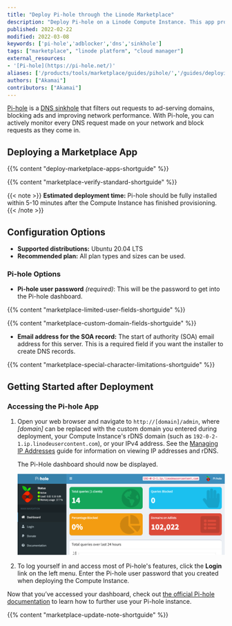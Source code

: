 ```yaml
---
title: "Deploy Pi-hole through the Linode Marketplace"
description: "Deploy Pi-hole on a Linode Compute Instance. This app protects your devices from unwanted content, without needing to  install any client-side software."
published: 2022-02-22
modified: 2022-03-08
keywords: ['pi-hole','adblocker','dns','sinkhole']
tags: ["marketplace", "linode platform", "cloud manager"]
external_resources:
- '[Pi-hole](https://pi-hole.net/)'
aliases: ['/products/tools/marketplace/guides/pihole/','/guides/deploying-pihole-marketplace-app/','/guides/pihole-marketplace-app/']
authors: ["Akamai"]
contributors: ["Akamai"]
---
```


[Pi-hole](https://pi-hole.net/) is a [DNS sinkhole](https://en.wikipedia.org/wikic/DNS_sinkhole) that filters out requests to ad-serving domains, blocking ads and improving network performance. With Pi-hole, you can actively monitor every DNS request made on your network and block requests as they come in.

## Deploying a Marketplace App

{{% content "deploy-marketplace-apps-shortguide" %}}

{{% content "marketplace-verify-standard-shortguide" %}}

{{< note >}}
**Estimated deployment time:** Pi-hole should be fully installed within 5-10 minutes after the Compute Instance has finished provisioning.
{{< /note >}}

## Configuration Options

- **Supported distributions:** Ubuntu 20.04 LTS
- **Recommended plan:** All plan types and sizes can be used.

### Pi-hole Options

- **Pi-hole user password** *(required)*: This will be the password to get into the Pi-hole dashboard.

{{% content "marketplace-limited-user-fields-shortguide" %}}

{{% content "marketplace-custom-domain-fields-shortguide" %}}
- **Email address for the SOA record:** The start of authority (SOA) email address for this server. This is a required field if you want the installer to create DNS records.

{{% content "marketplace-special-character-limitations-shortguide" %}}

## Getting Started after Deployment

### Accessing the Pi-hole App

1.  Open your web browser and navigate to `http://[domain]/admin`, where *[domain]* can be replaced with the custom domain you entered during deployment, your Compute Instance's rDNS domain (such as `192-0-2-1.ip.linodeusercontent.com`), or your IPv4 address. See the [Managing IP Addresses](/docs/products/compute/compute-instances/guides/manage-ip-addresses/) guide for information on viewing IP addresses and rDNS.

    The Pi-Hole dashboard should now be displayed.

    ![Screenshot of the Pi-hole dashboard](pihole-dashboard.png)

1.  To log yourself in and access most of Pi-hole's features, click the **Login** link on the left menu. Enter the Pi-hole user password that you created when deploying the Compute Instance.

Now that you’ve accessed your dashboard, check out [the official Pi-hole documentation](https://docs.pi-hole.net/) to learn how to further use your Pi-hole instance.

{{% content "marketplace-update-note-shortguide" %}}